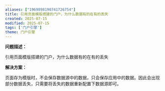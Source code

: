 ```yaml
---
aliases: ["1969898190741726754"]
title: 引用页面模版搭建的门户，为什么数据有的在有的丢失
created: 2025-07-15
modified: 2025-07-15
tags: ['门户引擎']
theme: 门户引擎
---
```


**问题描述：**

引用页面模版搭建的门户，为什么数据有的在有的丢失

**解决方案：**

页面存为模版时，不会保存数据源中的数据，只会保存应用中的数据。因此会出现部分数据丢失，只需要将丢失的数据重新配置下数据源即可。